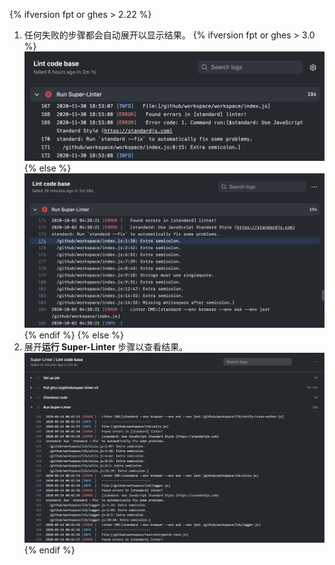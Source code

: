 {% ifversion fpt or ghes > 2.22 %}
1. 任何失败的步骤都会自动展开以显示结果。
   {% ifversion fpt or ghes > 3.0 %}
   ![Super linter 工作流程结果](/assets/images/help/repository/super-linter-workflow-results-updated-2.png){% else %}
![Super linter workflow results](/assets/images/help/repository/super-linter-workflow-results-updated.png){% endif %}
{% else %}
1. 展开**运行 Super-Linter** 步骤以查看结果。 ![Super linter 工作流程结果](/assets/images/help/repository/super-linter-workflow-results.png)
{% endif %}
